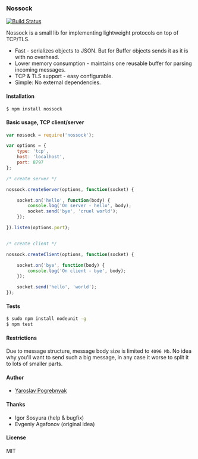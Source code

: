 ### Nossock

[![Build Status](https://travis-ci.org/yyyar/nossock.svg?branch=master)](https://travis-ci.org/yyyar/nossock)

Nossock is a small lib for implementing lightweight protocols on top of TCP/TLS.

* Fast - serializes objects to JSON. But for Buffer objects sends it as it is with no overhead.
* Lower memory consumption - maintains one reusable buffer for parsing incoming messages.
* TCP & TLS support - easy configurable.
* Simple: No external dependencies.

#### Installation
```bash
$ npm install nossock
```

#### Basic usage, TCP client/server
```javascript
var nossock = require('nossock');

var options = {
    type: 'tcp',
    host: 'localhost',
    port: 8797
};

/* create server */

nossock.createServer(options, function(socket) {

    socket.on('hello', function(body) {
        console.log('On server - hello', body);
        socket.send('bye', 'cruel world');
    });

}).listen(options.port);


/* create client */

nossock.createClient(options, function(socket) {

    socket.on('bye', function(body) {
        console.log('On client - bye', body);
    });

    socket.send('hello', 'world');
});
```

#### Tests
```bash
$ sudo npm install nodeunit -g
$ npm test
```

#### Restrictions
Due to message structure, message body size is limited to `4096 Mb`. No idea why
you'll want to send such a big message, in any case it worse to split it to
lots of smaller parts.

#### Author
* [Yaroslav Pogrebnyak](https://github.com/yyyar/)

#### Thanks
* Igor Sosyura (help & bugfix)
* Evgeniy Agafonov (original idea)

#### License
MIT

